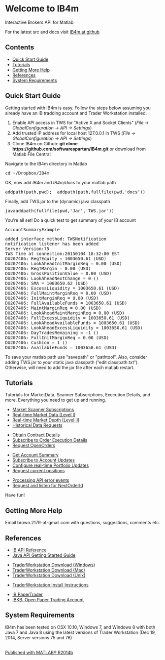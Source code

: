 <html><head>
      <meta http-equiv="Content-Type" content="text/html; charset=utf-8">
      <link rel="stylesheet" type="text/css" href="README.css">
   <!--
This HTML was auto-generated from MATLAB code.
To make changes, update the MATLAB code and republish this document.
      --><title>Welcome to IB4m</title><meta name="generator" content="MATLAB 8.4"><link rel="schema.DC" href="http://purl.org/dc/elements/1.1/"><meta name="DC.date" content="2015-01-04"><meta name="DC.source" content="index.m"><style type="text/css">
  </style></head><body><div class="content"><h1>Welcome to IB4m</h1><!--introduction--><p>Interactive Brokers API for Matlab</p><p>For the latest src and docs visit <a href="http://softwarespartan.github.io/IB4m">IB4m at github</a></p><!--/introduction--><h2>Contents</h2><div><ul><li><a href="#1">Quick Start Guide</a></li><li><a href="#7">Tutorials</a></li><li><a href="#9">Getting More Help</a></li><li><a href="#10">References</a></li><li><a href="#11">System Requirements</a></li></ul></div><h2>Quick Start Guide<a name="1"></a></h2><p>Getting started with IB4m is easy.  Follow the steps below assuming you already have an IB tradding account and Trader Workstation installed.</p><div><ol><li>Enable API access in TWS for "Active X and Socket Clients" (<i>File -&gt; GlobalConfiguration -&gt; API -&gt; Settings</i>)</li><li>Add trusted IP address for local host 127.0.0.1 in TWS (<i>File -&gt; GlobalConfiguration -&gt; API -&gt; Settings</i>)</li><li>Clone IB4m on Github: <b>git clone https://github.com/softwarespartan/IB4m.git</b> or download from Matlab File Central</li></ol></div><p>Navigate to the IB4m directory in Matlab</p><pre class="codeinput">cd <span class="string">~/Dropbox/IB4m</span>
</pre><p>OK, now add <i>IB4m</i> and <i>IB4m/docs</i> to your matlab path</p><pre class="codeinput">addpath(path,pwd);  addpath(path,fullfile(pwd,<span class="string">'docs'</span>))
</pre><p>Finally, add TWS.jar to the (dynamic) java classpath</p><pre class="codeinput">javaaddpath(fullfile(pwd,<span class="string">'Jar'</span>,<span class="string">'TWS.jar'</span>))
</pre><p>You're all set!  Do a quick test to get summary of your IB account</p><pre class="codeinput">AccountSummaryExample
</pre><pre class="codeoutput">added interface method: TWSNotification
notification listener has been added
Server Version:75
TWS Time at connection:20150104 18:32:00 EST
DU207406: RegTEquity = 1003650.61 (USD)
DU207406: LookAheadInitMarginReq = 0.00 (USD)
DU207406: RegTMargin = 0.00 (USD)
DU207406: GrossPositionValue = 0.00 (USD)
DU207406: LookAheadNextChange = 0 ()
DU207406: SMA = 1003650.62 (USD)
DU207406: ExcessLiquidity = 1003650.61 (USD)
DU207406: FullMaintMarginReq = 0.00 (USD)
DU207406: InitMarginReq = 0.00 (USD)
DU207406: FullAvailableFunds = 1003650.61 (USD)
DU207406: MaintMarginReq = 0.00 (USD)
DU207406: LookAheadMaintMarginReq = 0.00 (USD)
DU207406: FullExcessLiquidity = 1003650.61 (USD)
DU207406: LookAheadAvailableFunds = 1003650.61 (USD)
DU207406: LookAheadExcessLiquidity = 1003650.61 (USD)
DU207406: DayTradesRemaining = -1 ()
DU207406: FullInitMarginReq = 0.00 (USD)
DU207406: Cushion = 1 ()
DU207406: AvailableFunds = 1003650.61 (USD)
</pre><p>To save your matlab path use "savepath" or "pathtool". Also, consider adding TWS.jar to your static java classpath ("edit classpath.txt"). Otherwise, will need to add the jar file after each matlab restart.</p><h2>Tutorials<a name="7"></a></h2><p>Tutorials for MarketData, Scanner Subscriptions, Execution Details, and more.  Everything you need to get up and running.</p><div><ul><li><a href="http://softwarespartan.github.io/IB4m/docs/html/ScannerSubscriptionExample.html">Market Scanner Subscriptions</a></li><li><a href="http://softwarespartan.github.io/IB4m/docs/html/MarketDataExample.html">Real-time Market Data (Level I)</a></li><li><a href="http://softwarespartan.github.io/IB4m/docs/html/MarketDepthExample.html">Real-time Market Depth (Level II)</a></li><li><a href="http://softwarespartan.github.io/IB4m/docs/html/HistoricalDataExample.html">Historical Data Requests</a></li></ul></div><div><ul><li><a href="http://softwarespartan.github.io/IB4m/docs/html/ContractDetailsExample.html">Obtain Contract Details</a></li><li><a href="http://softwarespartan.github.io/IB4m/docs/html/ExecutionDetailsExample.html">Subscribe to Order Execution Details</a></li><li><a href="http://softwarespartan.github.io/IB4m/docs/html/OpenOrdersExample.html">Request OpenOrders</a></li></ul></div><div><ul><li><a href="http://softwarespartan.github.io/IB4m/docs/html/AccountSummaryExample.html">Get Account Summary</a></li><li><a href="http://softwarespartan.github.io/IB4m/docs/html/AccountUpdatesExample.html">Subscribe to Account Updates</a></li><li><a href="http://softwarespartan.github.io/IB4m/docs/html/PortfolioUpdateExample.html">Configure real-time Portfolio Updates</a></li><li><a href="http://softwarespartan.github.io/IB4m/docs/html/PositionsExample.html">Request current positions</a></li></ul></div><div><ul><li><a href="http://softwarespartan.github.io/IB4m/docs/html/ErrorExample.html">Processing API error events</a></li><li><a href="http://softwarespartan.github.io/IB4m/docs/html/NextOrderIdExample.html">Request and listen for NextOrderId</a></li></ul></div><p>Have fun!</p><h2>Getting More Help<a name="9"></a></h2><p>Email brown.2179-at-gmail.com with questions, suggestions, comments etc.</p><h2>References<a name="10"></a></h2><div><ul><li><a href="http://www.interactivebrokers.com/download/newMark/PDFs/APIprintable.pdf">IB API Reference</a></li><li><a href="https://www.interactivebrokers.com/download/JavaAPIGettingStarted.pdf">Java API Getting Started Guide</a></li></ul></div><div><ul><li><a href="https://www.interactivebrokers.com/en/?f=%2Fen%2Fcontrol%2Fsystemstandalone.php%3Fos%3Dwin%26amp%3Bib_entity%3D">TraderWorkstation Download (Windows)</a></li><li><a href="https://www.interactivebrokers.com/en/?f=%2Fen%2Fcontrol%2Fsystemstandalone.php%3Fos%3Dmac%26amp%3Bib_entity%3D">TraderWorkstation Download (Mac)</a></li><li><a href="https://www.interactivebrokers.com/en/?f=%2Fen%2Fcontrol%2Fsystemstandalone.php%3Fos%3Dunix%26amp%3Bib_entity%3D">TraderWorkstation Download (Unix)</a></li></ul></div><div><ul><li><a href="https://www.interactivebrokers.com/en/?f=%2Fen%2Fsoftware%2FinstallationInstructions.php">TraderWorkstation Install Instructions</a></li></ul></div><div><ul><li><a href="https://www.interactivebrokers.com/en/index.php?f=tws&amp;p=papertrader">IB PaperTrader</a></li><li><a href="http://ibkb.interactivebrokers.com/node/663">IBKB: Open Paper Trading Account</a></li></ul></div><h2>System Requirements<a name="11"></a></h2><p>IB4m has been tested on OSX 10.10, Windows 7, and Windows 8 with both Java 7 and Java 8 using the latest versions of Trader Workstation (Dec 19, 2014, Server versions 75 and 76)</p><p class="footer"><br><a href="http://www.mathworks.com/products/matlab/">Published with MATLAB&reg; R2014b</a><br></p></div><!--
##### SOURCE BEGIN #####
%% Welcome to IB4m
%
% Interactive Brokers API for Matlab
%
% For the latest src and docs visit  
% <http://softwarespartan.github.io/IB4m IB4m at github>
%  

%% Quick Start Guide
%
% Getting started with IB4m is easy.  Follow the steps below assuming you already have an IB tradding account and Trader Workstation installed.
%
% # Enable API access in TWS for "Active X and Socket Clients" (_File -> GlobalConfiguration -> API -> Settings_)
% # Add trusted IP address for local host 127.0.0.1 in TWS (_File -> GlobalConfiguration -> API -> Settings_)
% # Clone IB4m on Github: *git clone https://github.com/softwarespartan/IB4m.git* or download from Matlab File Central

%% 
% Navigate to the IB4m directory in Matlab
cd ~/Dropbox/IB4m

%%
% OK, now add _IB4m_ and _IB4m/docs_ to your matlab path 
addpath(path,pwd);  addpath(path,fullfile(pwd,'docs'))

%%
% Finally, add TWS.jar to the (dynamic) java classpath
javaaddpath(fullfile(pwd,'Jar','TWS.jar'))

%%
% You're all set!  Do a quick test to get summary of your IB account
AccountSummaryExample 

%%
% To save your matlab path use "savepath" or "pathtool".  
% Also, consider adding TWS.jar to your static java classpath ("edit classpath.txt").  
% Otherwise, will need to add the jar file after each matlab restart.

%% Tutorials
%
% Tutorials for MarketData, Scanner Subscriptions, Execution Details, and more.  Everything you need to get up and running.
%
% * <http://softwarespartan.github.io/IB4m/docs/html/ScannerSubscriptionExample.html Market Scanner Subscriptions>
% * <http://softwarespartan.github.io/IB4m/docs/html/MarketDataExample.html Real-time Market Data (Level I)>
% * <http://softwarespartan.github.io/IB4m/docs/html/MarketDepthExample.html Real-time Market Depth (Level II)>
% * <http://softwarespartan.github.io/IB4m/docs/html/HistoricalDataExample.html Historical Data Requests>
%
% * <http://softwarespartan.github.io/IB4m/docs/html/ContractDetailsExample.html Obtain Contract Details>
% * <http://softwarespartan.github.io/IB4m/docs/html/ExecutionDetailsExample.html Subscribe to Order Execution Details>
% * <http://softwarespartan.github.io/IB4m/docs/html/OpenOrdersExample.html Request OpenOrders>
%
% * <http://softwarespartan.github.io/IB4m/docs/html/AccountSummaryExample.html Get Account Summary>
% * <http://softwarespartan.github.io/IB4m/docs/html/AccountUpdatesExample.html Subscribe to Account Updates>
% * <http://softwarespartan.github.io/IB4m/docs/html/PortfolioUpdateExample.html Configure real-time Portfolio Updates>
% * <http://softwarespartan.github.io/IB4m/docs/html/PositionsExample.html Request current positions>
%
% * <http://softwarespartan.github.io/IB4m/docs/html/ErrorExample.html Processing API error events>
% * <http://softwarespartan.github.io/IB4m/docs/html/NextOrderIdExample.html Request and listen for NextOrderId>
%%
% Have fun!

%% Getting More Help
% Email brown.2179-at-gmail.com with questions, suggestions, comments etc.  

%% References
%
% * <http://www.interactivebrokers.com/download/newMark/PDFs/APIprintable.pdf IB API Reference>
% * <https://www.interactivebrokers.com/download/JavaAPIGettingStarted.pdf Java API Getting Started Guide>
%
% * <https://www.interactivebrokers.com/en/?f=%2Fen%2Fcontrol%2Fsystemstandalone.php%3Fos%3Dwin%26amp%3Bib_entity%3D  TraderWorkstation Download (Windows)>
% * <https://www.interactivebrokers.com/en/?f=%2Fen%2Fcontrol%2Fsystemstandalone.php%3Fos%3Dmac%26amp%3Bib_entity%3D  TraderWorkstation Download (Mac)>
% * <https://www.interactivebrokers.com/en/?f=%2Fen%2Fcontrol%2Fsystemstandalone.php%3Fos%3Dunix%26amp%3Bib_entity%3D TraderWorkstation Download (Unix)>
%
% * <https://www.interactivebrokers.com/en/?f=%2Fen%2Fsoftware%2FinstallationInstructions.php TraderWorkstation Install Instructions>
%
% * <https://www.interactivebrokers.com/en/index.php?f=tws&p=papertrader IB PaperTrader>
% * <http://ibkb.interactivebrokers.com/node/663 IBKB: Open Paper Trading Account>

%% System Requirements 
%
% IB4m has been tested on OSX 10.10, Windows 7, and Windows 8 with both Java 7 and Java 8 using the latest versions of Trader Workstation (Dec 19, 2014, Server versions 75 and 76)
##### SOURCE END #####
--></body></html>
